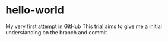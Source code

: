 # hello-world
My very first attempt in GitHub
This trial aims to give me a initial understanding on the branch and commit
